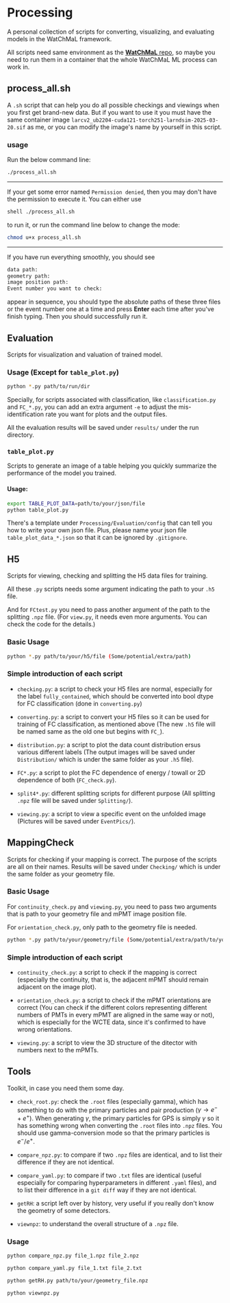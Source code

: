 # Processing
A personal collection of scripts for converting, visualizing, and evaluating models in the WatChMaL framework.

All scripts need same environment as the [**WatChMaL** repo](https://github.com/WatChMaL/WatChMaL), so maybe you need to run them in a container that the whole WatChMaL ML process can work in.

## process_all.sh
A `.sh` script that can help you do all possible checkings and viewings when you first get brand-new data. But if you want to use it you must have the same container image `larcv2_ub2204-cuda121-torch251-larndsim-2025-03-20.sif` as me, or you can modify the image's name by yourself in this script.

### usage
Run the below command line:

```bash
./process_all.sh
```
---
If your get some error named `Permission denied`, then you may don't have the permission to execute it. You can either use

```bash
shell ./process_all.sh
```
to run it, or run the command line below to change the mode:

```bash
chmod u+x process_all.sh
```
---
If you have run everything smoothly, you should see
```bash
data path:
geometry path:
image position path:
Event number you want to check:
```
appear in sequence, you should type the absolute paths of these three files or the event number one at a time and press **Enter** each time after you've finish typing. Then you should successfully run it.




## Evaluation
Scripts for visualization and valuation of trained model.


### Usage (Except for `table_plot.py`)
```bash
python *.py path/to/run/dir
```

Specially, for scripts associated with classification, like `classification.py` and `FC_*.py`, you can add an extra argument `-e` to adjust the mis-identification rate you want for plots and the output files.

All the evaluation results will be saved under `results/` under the run directory.

### `table_plot.py`

Scripts to generate an image of a table helping you quickly summarize the performance of the model you trained.

#### Usage: 
```bash
export TABLE_PLOT_DATA=path/to/your/json/file
python table_plot.py
```

There's a template under `Processing/Evaluation/config` that can tell you how to write your own json file. Plus, please name your json file `table_plot_data_*.json` so that it can be ignored by `.gitignore`.

## H5

Scripts for viewing, checking and splitting the H5 data files for training.

All these `.py` scripts needs some argument indicating the path to your `.h5` file.

And for `FCtest.py` you need to pass another argument of the path to the splitting `.npz` file. (For `view.py`, it needs even more arguments. You can check the code for the details.)

### Basic Usage

```bash
python *.py path/to/your/h5/file (Some/potential/extra/path)
```

### Simple introduction of each script

- `checking.py`: a script to check your H5 files are normal, especially for the label `fully_contained`, which should be converted into bool dtype for FC classification (done in `converting.py`)

- `converting.py`: a script to convert your H5 files so it can be used for training of FC classification, as mentioned above (The new `.h5` file will be named same as the old one but begins with `FC_`).

-  `distribution.py`: a script to plot the data count distribution ersus various different labels (The output images will be saved under `Distribution/` which is under the same folder as your `.h5` file).

- `FC*.py`: a script to plot the FC dependence of energy / towall or 2D dependence of both (`FC_check.py`).

- `split4*.py`: different splitting scripts for different purpose (All splitting `.npz` file will be saved under `Splitting/`).

- `viewing.py`: a script to view a specific event on the unfolded image (Pictures will be saved under `EventPics/`).



## MappingCheck

Scripts for checking if your mapping is correct. The purpose of the scripts are all on their names. Results will be saved under `Checking/` which is under the same folder as your geometry file.

### Basic Usage
For `continuity_check.py` and `viewing.py`, you need to pass two arguments that is path to your geometry file and mPMT image position file.

For `orientation_check.py`, only path to the geometry file is needed.

```bash
python *.py path/to/your/geometry/file (Some/potential/extra/path/to/your/mpmt/position/file)
```

### Simple introduction of each script

- `continuity_check.py`: a script to check if the mapping is correct (especially the continuity, that is, the adjacent mPMT should remain adjacent on the image plot).

- `orientation_check.py`: a script to check if the mPMT orientations are correct (You can check if the different colors representing different numbers of PMTs in every mPMT are aligned in the same way or not), which is especially for the WCTE data, since it's confirmed to have wrong orientations.

- `viewing.py`: a script to view the 3D structure of the ditector with numbers next to the mPMTs.


## Tools

Toolkit, in case you need them some day.

- `check_root.py`: check the `.root` files (especially gamma), which has something to do with the primary particles and pair production ($\gamma \longrightarrow e^- + e^+$). When generating $\gamma$, the primary particles for GPS is simply $\gamma$ so it has something wrong when converting the `.root` files into `.npz` files. You should use gamma-conversion mode so that the primary particles is $e^-/e^+$.

- `compare_npz.py`: to compare if two `.npz` files are identical, and to list their difference if they are not identical.

- `compare_yaml.py`: to compare if two `.txt` files are identical (useful especially for comparing hyperparameters in different `.yaml` files), and to list their difference in a `git diff` way if they are not identical.

- `getRH`: a script left over by history, very useful if you really don't know the geometry of some detectors.

- `viewnpz`: to understand the overall structure of a `.npz` file.


### Usage

```bash
python compare_npz.py file_1.npz file_2.npz
```

```bash
python compare_yaml.py file_1.txt file_2.txt
```

```bash
python getRH.py path/to/your/geometry_file.npz
```

```bash
python viewnpz.py 
```
